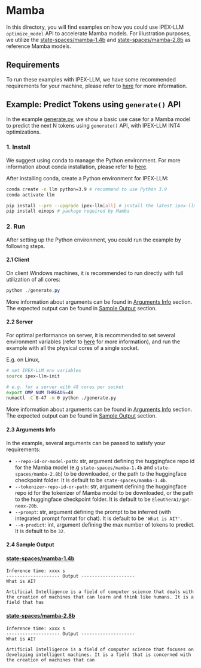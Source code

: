 # Mamba
In this directory, you will find examples on how you could use IPEX-LLM `optimize_model` API to accelerate Mamba models. For illustration purposes, we utilize the [state-spaces/mamba-1.4b](https://huggingface.co/state-spaces/mamba-1.4b) and [state-spaces/mamba-2.8b](https://huggingface.co/state-spaces/mamba-2.8b) as reference Mamba models.

## Requirements
To run these examples with IPEX-LLM, we have some recommended requirements for your machine, please refer to [here](../README.md#recommended-requirements) for more information.

## Example: Predict Tokens using `generate()` API
In the example [generate.py](./generate.py), we show a basic use case for a Mamba model to predict the next N tokens using `generate()` API, with IPEX-LLM INT4 optimizations.
### 1. Install
We suggest using conda to manage the Python environment. For more information about conda installation, please refer to [here](https://docs.conda.io/en/latest/miniconda.html#).

After installing conda, create a Python environment for IPEX-LLM:
```bash
conda create -n llm python=3.9 # recommend to use Python 3.9
conda activate llm

pip install --pre --upgrade ipex-llm[all] # install the latest ipex-llm nightly build with 'all' option
pip install einops # package required by Mamba
```

### 2. Run
After setting up the Python environment, you could run the example by following steps.

#### 2.1 Client
On client Windows machines, it is recommended to run directly with full utilization of all cores:
```powershell
python ./generate.py
```

More information about arguments can be found in [Arguments Info](#23-arguments-info) section. The expected output can be found in [Sample Output](#24-sample-output) section.

#### 2.2 Server
For optimal performance on server, it is recommended to set several environment variables (refer to [here](../README.md#best-known-configuration-on-linux) for more information), and run the example with all the physical cores of a single socket.

E.g. on Linux,
```bash
# set IPEX-LLM env variables
source ipex-llm-init

# e.g. for a server with 48 cores per socket
export OMP_NUM_THREADS=48
numactl -C 0-47 -m 0 python ./generate.py
```
More information about arguments can be found in [Arguments Info](#23-arguments-info) section. The expected output can be found in [Sample Output](#24-sample-output) section.

#### 2.3 Arguments Info
In the example, several arguments can be passed to satisfy your requirements:

- `--repo-id-or-model-path`: str, argument defining the huggingface repo id for the Mamba model (e.g `state-spaces/mamba-1.4b` and `state-spaces/mamba-2.8b`) to be downloaded, or the path to the huggingface checkpoint folder. It is default to be `state-spaces/mamba-1.4b`.
- `--tokenizer-repo-id-or-path`: str, argument defining the huggingface repo id for the tokenizer of Mamba model to be downloaded, or the path to the huggingface checkpoint folder.  It is default to be `EleutherAI/gpt-neox-20b`.
- `--prompt`: str, argument defining the prompt to be inferred (with integrated prompt format for chat). It is default to be `'What is AI?'`.
- `--n-predict`: int, argument defining the max number of tokens to predict. It is default to be `32`.

#### 2.4 Sample Output
#### [state-spaces/mamba-1.4b](https://huggingface.co/state-spaces/mamba-1.4b)
```log
Inference time: xxxx s
-------------------- Output --------------------
What is AI?

Artificial Intelligence is a field of computer science that deals with the creation of machines that can learn and think like humans. It is a field that has
```

#### [state-spaces/mamba-2.8b](https://huggingface.co/state-spaces/mamba-2.8b)
```log
Inference time: xxxx s
-------------------- Output --------------------
What is AI?

Artificial Intelligence is a field of computer science that focuses on developing intelligent machines. It is a field that is concerned with the creation of machines that can
```
